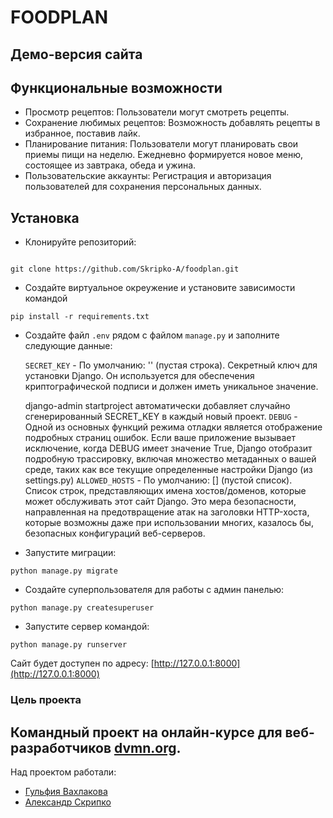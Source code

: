 # FOODPLAN

## Демо-версия сайта



## Функциональные возможности

- Просмотр рецептов: Пользователи могут смотреть рецепты.
- Сохранение любимых рецептов: Возможность добавлять рецепты в избранное, поставив лайк.
- Планирование питания: Пользователи могут планировать свои приемы пищи на неделю. Ежедневно формируется новое меню, состоящее из завтрака, обеда и ужина.
- Пользовательские аккаунты: Регистрация и авторизация пользователей для сохранения персональных данных.


## Установка
- Клонируйте репозиторий:
```console

git clone https://github.com/Skripko-A/foodplan.git
```
- Создайте виртуальное окреужение и установите зависимости командой
```
pip install -r requirements.txt
```
- Создайте файл `.env` рядом с файлом `manage.py` и заполните следующие данные:

   `SECRET_KEY` -
    По умолчанию: '' (пустая строка).
    Секретный ключ для установки Django. Он используется для обеспечения криптографической подписи и должен иметь уникальное значение.

    django-admin startproject автоматически добавляет случайно сгенерированный SECRET_KEY в каждый новый проект.
   `DEBUG` -
    Одной из основных функций режима отладки является отображение подробных страниц ошибок. Если ваше приложение вызывает исключение, когда DEBUG имеет значение True, Django отобразит подробную трассировку, включая множество метаданных о вашей среде, таких как все текущие определенные настройки Django (из settings.py)
   `ALLOWED_HOSTS` -
    По умолчанию: [] (пустой список).
    Список строк, представляющих имена хостов/доменов, которые может обслуживать этот сайт Django. Это мера безопасности, направленная на предотвращение атак на заголовки HTTP-хоста, которые возможны даже при использовании многих, казалось бы, безопасных конфигураций веб-серверов.

- Запустите миграции:
```
python manage.py migrate
```
- Создайте суперпользователя для работы с админ панелью:
```
python manage.py createsuperuser
```
- Запустите сервер командой:
```
python manage.py runserver
```
Сайт будет доступен по адресу: [http://127.0.0.1:8000](http://127.0.0.1:8000)

### Цель проекта
Командный проект на онлайн-курсе для веб-разработчиков [dvmn.org](https://dvmn.org/).
---
Над проектом работали:

* [Гульфия Вахлакова](https://github.com/Gulfia83)
* [Александр Скрипко](https://github.com/Skripko-A)

